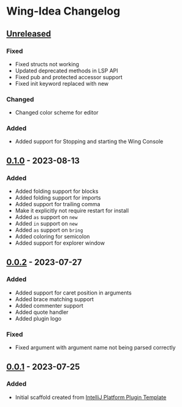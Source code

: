 <!-- Keep a Changelog guide -> https://keepachangelog.com -->

# Wing-Idea Changelog

## [Unreleased]
### Fixed
- Fixed structs not working
- Updated deprecated methods in LSP API
- Fixed pub and protected accessor support
- Fixed init keyword replaced with new

### Changed
- Changed color scheme for editor

### Added
- Added support for Stopping and starting the Wing Console

## [0.1.0] - 2023-08-13

### Added
- Added folding support for blocks
- Added folding support for imports
- Added support for trailing comma
- Make it explicitly not require restart for install
- Added `as` support on `new`
- Added `in` support on `new`
- Added `as` support on `bring`
- Added coloring for semicolon
- Added support for explorer window

## [0.0.2] - 2023-07-27

### Added
- Added support for caret position in arguments
- Added brace matching support
- Added commenter support
- Added quote handler
- Added plugin logo

### Fixed
- Fixed argument with argument name not being parsed correctly

## [0.0.1] - 2023-07-25

### Added
- Initial scaffold created from [IntelliJ Platform Plugin Template](https://github.com/JetBrains/intellij-platform-plugin-template)

[Unreleased]: https://github.com/olivernybroe/Wing-Idea/compare/v0.1.0...HEAD
[0.1.0]: https://github.com/olivernybroe/Wing-Idea/compare/v0.0.2...v0.1.0
[0.0.2]: https://github.com/olivernybroe/Wing-Idea/compare/v0.0.1...v0.0.2
[0.0.1]: https://github.com/olivernybroe/Wing-Idea/commits/v0.0.1
